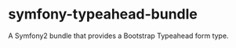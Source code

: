symfony-typeahead-bundle
========================

A Symfony2 bundle that provides a Bootstrap Typeahead form type.